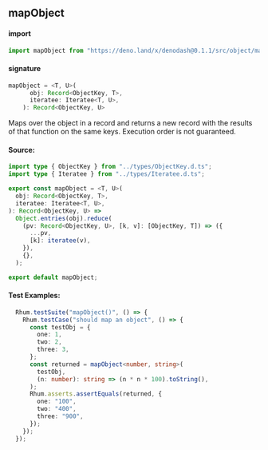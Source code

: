 
## mapObject

#### import
```typescript
import mapObject from "https://deno.land/x/denodash@0.1.1/src/object/mapObject.ts"
```

#### signature
```typescript
mapObject = <T, U>(
      obj: Record<ObjectKey, T>,
      iteratee: Iteratee<T, U>,
    ): Record<ObjectKey, U>
```

Maps over the object in a record and returns a new record with the results of that function on the same keys. Execution order is not guaranteed.

#### Source:

```typescript
import type { ObjectKey } from "../types/ObjectKey.d.ts";
import type { Iteratee } from "../types/Iteratee.d.ts";

export const mapObject = <T, U>(
  obj: Record<ObjectKey, T>,
  iteratee: Iteratee<T, U>,
): Record<ObjectKey, U> =>
  Object.entries(obj).reduce(
    (pv: Record<ObjectKey, U>, [k, v]: [ObjectKey, T]) => ({
      ...pv,
      [k]: iteratee(v),
    }),
    {},
  );

export default mapObject;

```

#### Test Examples: 

```typescript
  Rhum.testSuite("mapObject()", () => {
    Rhum.testCase("should map an object", () => {
      const testObj = {
        one: 1,
        two: 2,
        three: 3,
      };
      const returned = mapObject<number, string>(
        testObj,
        (n: number): string => (n * n * 100).toString(),
      );
      Rhum.asserts.assertEquals(returned, {
        one: "100",
        two: "400",
        three: "900",
      });
    });
  });
```

  